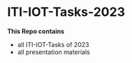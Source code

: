 # ITI-IOT-Tasks-2023

**This Repo contains**

- all ITI-IOT-Tasks of 2023
- all presentation materials

